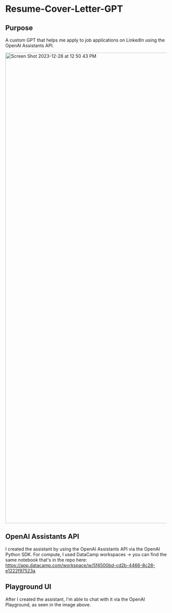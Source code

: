 # Resume-Cover-Letter-GPT
## Purpose
A custom GPT that helps me apply to job applications on LinkedIn using the OpenAI Assistants API.

<img width="1470" alt="Screen Shot 2023-12-28 at 12 50 43 PM" src="https://github.com/scarnyc/Resume-Cover-Letter-GPT/assets/47287222/4f24fb3e-82d1-4864-b31f-afaa3c3213d0">

## OpenAI Assistants API
I created the assistant by using the OpenAI Assistants API via the OpenAI Python SDK. For compute, I used DataCamp workspaces -> you can find the same notebook that's in the repo here: https://app.datacamp.com/workspace/w/5f4500bd-cd2b-4466-8c28-e1222f97523a

## Playground UI
After I created the assistant, I'm able to chat with it via the OpenAI Playground, as seen in the image above.
